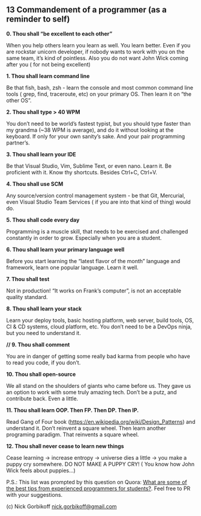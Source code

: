 
## 13 Commandement of a programmer (as a reminder to self) 

**0. Thou shall “be excellent to each other”**

When you help others learn you learn as well. You learn better. Even if you are rockstar unicorn developer, if nobody wants to work with you on the same team, it’s kind of pointless. Also you do not want John Wick coming after you ( for not being excellent)

**1. Thou shall learn command line**

Be that fish, bash, zsh - learn the console and most common command line tools ( grep, find, traceroute, etc) on your primary OS. Then learn it on “the other OS”.

**2. Thou shall type > 40 WPM**

You don’t need to be world’s fastest typist, but you should type faster than my grandma (~38 WPM is average), and do it without looking at the keyboard. If only for your own sanity’s sake. And your pair programming partner’s.

**3. Thou shall learn your IDE**

Be that Visual Studio, Vim, Sublime Text, or even nano. Learn it. Be proficient with it. Know thy shortcuts. Besides Ctrl+C, Ctrl+V.

**4. Thou shall use SCM**

Any source/version control management system - be that Git, Mercurial, even Visual Studio Team Services ( if you are into that kind of thing) would do.

**5. Thou shall code every day**

Programming is a muscle skill, that needs to be exercised and challenged constantly in order to grow. Especially when you are a student.

**6. Thou shall learn your primary language well**

Before you start learning the “latest flavor of the month” language and framework, learn one popular language. Learn it well.

**7. Thou shall test**

Not in production! “It works on Frank’s computer”, is not an acceptable quality standard.

**8. Thou shall learn your stack**

Learn your deploy tools, basic hosting platform, web server, build tools, OS, CI & CD systems, cloud platform, etc. You don’t need to be a DevOps ninja, but you need to understand it.

**// 9. Thou shall comment**

You are in danger of getting some really bad karma from people who have to read you code, if you don’t.

**10. Thou shall open-source**

We all stand on the shoulders of giants who came before us. They gave us an option to work with some truly amazing tech. Don’t be a putz, and contribute back. Even a little.

**11. Thou shall learn OOP. Then FP. Then DP. Then IP.**

Read Gang of Four book (https://en.wikipedia.org/wiki/Design_Patterns) and understand it. Don’t reinvent a square wheel. Then learn another programing paradigm. That reinvents a square wheel.

**12. Thou shall never cease to learn new things**

Cease learning -> increase entropy -> universe dies a little -> you make a puppy cry somewhere. DO NOT MAKE A PUPPY CRY! ( You know how John Wick feels about puppies…)


P.S.:
This list was prompted by this question on Quora: [What are some of the best tips from experienced programmers for students?](http://qr.ae/TU174x).
Feel free to PR with your suggestions. 

(c) Nick Gorbikoff nick.gorbikoff@gmail.com
